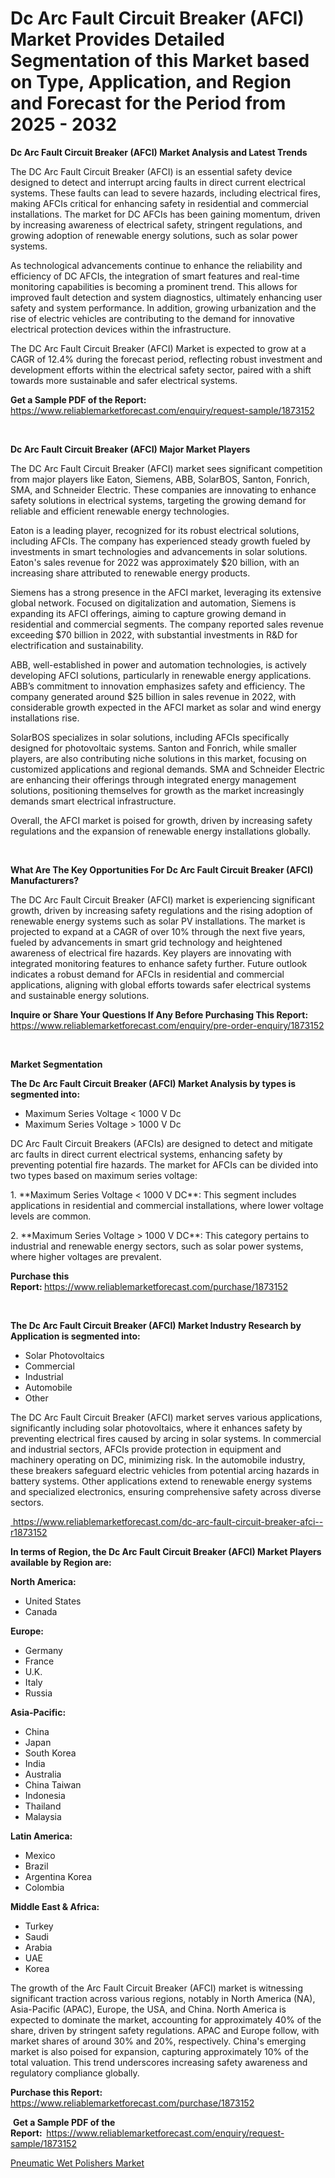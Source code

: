 <p><h1>Dc Arc Fault Circuit Breaker (AFCI) Market Provides Detailed Segmentation of this Market based on Type, Application, and Region and Forecast for the Period from 2025 - 2032</h1></p><p><strong>Dc Arc Fault Circuit Breaker (AFCI) Market Analysis and Latest Trends</strong></p>
<p><p>The DC Arc Fault Circuit Breaker (AFCI) is an essential safety device designed to detect and interrupt arcing faults in direct current electrical systems. These faults can lead to severe hazards, including electrical fires, making AFCIs critical for enhancing safety in residential and commercial installations. The market for DC AFCIs has been gaining momentum, driven by increasing awareness of electrical safety, stringent regulations, and growing adoption of renewable energy solutions, such as solar power systems.</p><p>As technological advancements continue to enhance the reliability and efficiency of DC AFCIs, the integration of smart features and real-time monitoring capabilities is becoming a prominent trend. This allows for improved fault detection and system diagnostics, ultimately enhancing user safety and system performance. In addition, growing urbanization and the rise of electric vehicles are contributing to the demand for innovative electrical protection devices within the infrastructure.</p><p>The DC Arc Fault Circuit Breaker (AFCI) Market is expected to grow at a CAGR of 12.4% during the forecast period, reflecting robust investment and development efforts within the electrical safety sector, paired with a shift towards more sustainable and safer electrical systems.</p></p>
<p><strong>Get a Sample PDF of the Report:&nbsp;</strong> <a href="https://www.reliablemarketforecast.com/enquiry/request-sample/1873152?utm_campaign=2111&utm_medium=2&utm_source=Github&utm_content=ia&utm_term=28022025&utm_id=dc-arc-fault-circuit-breaker-afci">https://www.reliablemarketforecast.com/enquiry/request-sample/1873152</a></p>
<p>&nbsp;</p>
<p><strong>Dc Arc Fault Circuit Breaker (AFCI) Major Market Players</strong></p>
<p><p>The DC Arc Fault Circuit Breaker (AFCI) market sees significant competition from major players like Eaton, Siemens, ABB, SolarBOS, Santon, Fonrich, SMA, and Schneider Electric. These companies are innovating to enhance safety solutions in electrical systems, targeting the growing demand for reliable and efficient renewable energy technologies.</p><p>Eaton is a leading player, recognized for its robust electrical solutions, including AFCIs. The company has experienced steady growth fueled by investments in smart technologies and advancements in solar solutions. Eaton's sales revenue for 2022 was approximately $20 billion, with an increasing share attributed to renewable energy products.</p><p>Siemens has a strong presence in the AFCI market, leveraging its extensive global network. Focused on digitalization and automation, Siemens is expanding its AFCI offerings, aiming to capture growing demand in residential and commercial segments. The company reported sales revenue exceeding $70 billion in 2022, with substantial investments in R&D for electrification and sustainability.</p><p>ABB, well-established in power and automation technologies, is actively developing AFCI solutions, particularly in renewable energy applications. ABB’s commitment to innovation emphasizes safety and efficiency. The company generated around $25 billion in sales revenue in 2022, with considerable growth expected in the AFCI market as solar and wind energy installations rise.</p><p>SolarBOS specializes in solar solutions, including AFCIs specifically designed for photovoltaic systems. Santon and Fonrich, while smaller players, are also contributing niche solutions in this market, focusing on customized applications and regional demands. SMA and Schneider Electric are enhancing their offerings through integrated energy management solutions, positioning themselves for growth as the market increasingly demands smart electrical infrastructure.</p><p>Overall, the AFCI market is poised for growth, driven by increasing safety regulations and the expansion of renewable energy installations globally.</p></p>
<p>&nbsp;</p>
<p><strong>What Are The Key Opportunities For Dc Arc Fault Circuit Breaker (AFCI) Manufacturers?</strong></p>
<p><p>The DC Arc Fault Circuit Breaker (AFCI) market is experiencing significant growth, driven by increasing safety regulations and the rising adoption of renewable energy systems such as solar PV installations. The market is projected to expand at a CAGR of over 10% through the next five years, fueled by advancements in smart grid technology and heightened awareness of electrical fire hazards. Key players are innovating with integrated monitoring features to enhance safety further. Future outlook indicates a robust demand for AFCIs in residential and commercial applications, aligning with global efforts towards safer electrical systems and sustainable energy solutions.</p></p>
<p><strong>Inquire or Share Your Questions If Any Before Purchasing This Report:</strong> <a href="https://www.reliablemarketforecast.com/enquiry/pre-order-enquiry/1873152?utm_campaign=2111&utm_medium=2&utm_source=Github&utm_content=ia&utm_term=28022025&utm_id=dc-arc-fault-circuit-breaker-afci">https://www.reliablemarketforecast.com/enquiry/pre-order-enquiry/1873152</a></p>
<p>&nbsp;</p>
<p><strong>Market Segmentation</strong></p>
<p><strong>The Dc Arc Fault Circuit Breaker (AFCI) Market Analysis by types is segmented into:</strong></p>
<p><ul><li>Maximum Series Voltage < 1000 V Dc</li><li>Maximum Series Voltage > 1000 V Dc</li></ul></p>
<p><p>DC Arc Fault Circuit Breakers (AFCIs) are designed to detect and mitigate arc faults in direct current electrical systems, enhancing safety by preventing potential fire hazards. The market for AFCIs can be divided into two types based on maximum series voltage: </p><p>1. **Maximum Series Voltage < 1000 V DC**: This segment includes applications in residential and commercial installations, where lower voltage levels are common.</p><p>2. **Maximum Series Voltage > 1000 V DC**: This category pertains to industrial and renewable energy sectors, such as solar power systems, where higher voltages are prevalent.</p></p>
<p><strong>Purchase this Report:&nbsp;</strong><a href="https://www.reliablemarketforecast.com/purchase/1873152?utm_campaign=2111&utm_medium=2&utm_source=Github&utm_content=ia&utm_term=28022025&utm_id=dc-arc-fault-circuit-breaker-afci">https://www.reliablemarketforecast.com/purchase/1873152</a></p>
<p>&nbsp;</p>
<p><strong>The Dc Arc Fault Circuit Breaker (AFCI) Market Industry Research by Application is segmented into:</strong></p>
<p><ul><li>Solar Photovoltaics</li><li>Commercial</li><li>Industrial</li><li>Automobile</li><li>Other</li></ul></p>
<p><p>The DC Arc Fault Circuit Breaker (AFCI) market serves various applications, significantly including solar photovoltaics, where it enhances safety by preventing electrical fires caused by arcing in solar systems. In commercial and industrial sectors, AFCIs provide protection in equipment and machinery operating on DC, minimizing risk. In the automobile industry, these breakers safeguard electric vehicles from potential arcing hazards in battery systems. Other applications extend to renewable energy systems and specialized electronics, ensuring comprehensive safety across diverse sectors.</p></p>
<p><a href="https://www.reliablemarketforecast.com/dc-arc-fault-circuit-breaker-afci--r1873152?utm_campaign=2111&utm_medium=2&utm_source=Github&utm_content=ia&utm_term=28022025&utm_id=dc-arc-fault-circuit-breaker-afci">&nbsp;https://www.reliablemarketforecast.com/dc-arc-fault-circuit-breaker-afci--r1873152</a></p>
<p><strong>In terms of Region, the Dc Arc Fault Circuit Breaker (AFCI) Market Players available by Region are:</strong></p>
<p>
    <p> <strong> North America: </strong>
        <ul>
            <li>United States</li>
            <li>Canada</li>
        </ul>
        </p> 
    <p> <strong> Europe: </strong>
        <ul>
            <li>Germany</li>
            <li>France</li>
            <li>U.K.</li>
            <li>Italy</li>
            <li>Russia</li>
        </ul>
        </p> 
    <p> <strong> Asia-Pacific: </strong>
        <ul>
            <li>China</li>
            <li>Japan</li>
            <li>South Korea</li>
            <li>India</li>
            <li>Australia</li>
            <li>China Taiwan</li>
            <li>Indonesia</li>
            <li>Thailand</li>
            <li>Malaysia</li>
        </ul>
        </p> 
    <p> <strong> Latin America: </strong>
        <ul>
            <li>Mexico</li>
            <li>Brazil</li>
            <li>Argentina Korea</li>
            <li>Colombia</li>
        </ul>
        </p> 
    <p> <strong> Middle East & Africa: </strong>
        <ul>
            <li>Turkey</li>
            <li>Saudi</li>
            <li>Arabia</li>
            <li>UAE</li>
            <li>Korea</li>
        </ul>
    </p>
    </p>
<p><p>The growth of the Arc Fault Circuit Breaker (AFCI) market is witnessing significant traction across various regions, notably in North America (NA), Asia-Pacific (APAC), Europe, the USA, and China. North America is expected to dominate the market, accounting for approximately 40% of the share, driven by stringent safety regulations. APAC and Europe follow, with market shares of around 30% and 20%, respectively. China's emerging market is also poised for expansion, capturing approximately 10% of the total valuation. This trend underscores increasing safety awareness and regulatory compliance globally.</p></p>
<p><strong>Purchase this Report: </strong><a href="https://www.reliablemarketforecast.com/purchase/1873152?utm_campaign=2111&utm_medium=2&utm_source=Github&utm_content=ia&utm_term=28022025&utm_id=dc-arc-fault-circuit-breaker-afci">https://www.reliablemarketforecast.com/purchase/1873152</a></p>
<p>&nbsp;<strong>Get a Sample PDF of the Report:&nbsp;&nbsp;</strong><a href="https://www.reliablemarketforecast.com/enquiry/request-sample/1873152?utm_campaign=2111&utm_medium=2&utm_source=Github&utm_content=ia&utm_term=28022025&utm_id=dc-arc-fault-circuit-breaker-afci">https://www.reliablemarketforecast.com/enquiry/request-sample/1873152</a></p>
<p><strong></strong></p>
<p><p><a href="https://github.com/cobinaydin13/Market-Research-Report-List-1/blob/main/pneumatic-wet-polishers-market.md?utm_campaign=2111&utm_medium=2&utm_source=Github&utm_content=ia&utm_term=28022025&utm_id=dc-arc-fault-circuit-breaker-afci">Pneumatic Wet Polishers Market</a></p></p>